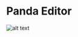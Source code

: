 # Panda Editor


![alt text](https://travis-ci.org/PJakcson/markdown-notes-android.svg?branch=add-ci "Logo Title Text 1")
